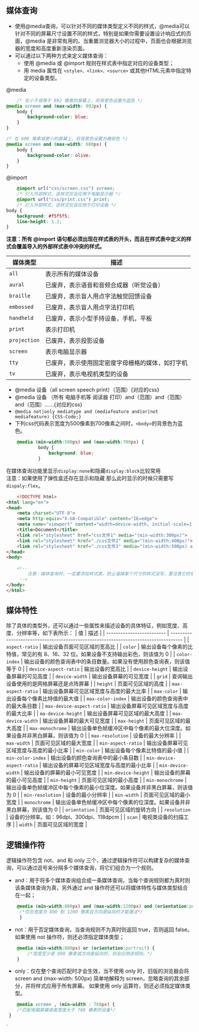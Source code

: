 ## 媒体查询
- 使用@media查询，可以针对不同的媒体类型定义不同的样式，@media可以针对不同的屏幕尺寸设置不同的样式，特别是如果你需要设置设计响应式的页面，@media 是非常有用的。当重置浏览器大小的过程中，页面也会根据浏览器的宽度和高度重新渲染页面。
- 可以通过以下两种方式来定义媒体查询：  
	-  使用 @media 或 @import 规则在样式表中指定对应的设备类型；
	-  用 media 属性在 `<style>、<link>、<source>` 或其他HTML元素中指定特定的设备类型。

@media
```css
	/* 在小于或等于 992 像素的屏幕上，将背景色设置为蓝色 */
@media screen and (max-width: 992px) {
	body {
		background-color: blue;
	}
}

/* 在 600 像素或更小的屏幕上，将背景色设置为橄榄色 */
@media screen and (max-width: 600px) {
	body {
	    background-color: olive;
	}
}
```

@import
```css
	@import url("css/screen.css") screen;   
	/* 引入外部样式，该样式仅会应用于电脑显示器 */
	@import url("css/print.css") print;     
	/* 引入外部样式，该样式仅会应用于打印设备 */
body {
    background: #f5f5f5;
    line-height: 1.2;
}
```

**注意：所有 @import 语句都必须出现在样式表的开头，而且在样式表中定义的样式会覆盖导入的外部样式表中冲突的样式。**

| 媒体类型     | 描述                                     |
| ------------ | ---------------------------------------- |
| `all`        | 表示所有的媒体设备                       |
| `aural`      | 已废弃，表示语音和音频合成器（听觉设备）         |
| `braille`    | 已废弃，表示盲人用点字法触觉回馈设备             |
| `embossed`   | 已废弃，表示盲人用点字法打印机                   |
| `handheld`   | 已废弃，表示小型手持设备，手机，平板             |
| `print`      | 表示打印机                               |
| `projection` | 已废弃，表示投影设备                             |
| `screen`     | 表示电脑显示器                           |
| `tty`        | 已废弃，表示使用固定密度字母栅格的媒体，如打字机 |
| `tv`         | 已废弃，表示电视机类型的设备                                         |

- @media 设备（all screen speech print）（范围）{对应的css}
- @media 设备 （所有 电脑手机等 阅读器 打印）and（范围）and（范围）and（范围）......{对应的css}
- `@media not|only mediatype and (mediafeature and|or|not mediafeature) {CSS-Code;}`
- 下列css代码表示宽度为500像素到700像素之间时，`<body>`的背景色为蓝色。
```css
	@media (min-width:500px) and (max-width:700px) {
            body {
                background: blue;
            }
```

在媒体查询功能里显示`display:none`和隐藏`display:block`比较常用   
注意：如果使用了弹性盒还存在显示和隐藏  那么此时显示的时候只需要写`dispaly:flex`。



```html
	<!DOCTYPE html>
<html lang="en">
<head>
    <meta charset="UTF-8">
    <meta http-equiv="X-UA-Compatible" content="IE=edge">
    <meta name="viewport" content="width=device-width, initial-scale=1.0">
    <title>Document</title>
    <link rel="stylesheet" href="css文件1" media="(min-width:300px)">
    <link rel="stylesheet" href="./css文件2" media="(min-width:400px)">
    <link rel="stylesheet" href="./css文件3" media="(min-width:500px) and (max-width:700px)">
</head>
<body>
    
    <!-- 
        注意：媒体查询时，一定要添加样式表，防止溜掉某个尺寸的样式没写，要注意它的使用顺序，书写时元素的属性值要从小向大写。
     -->
</body>
</html>
```


## 媒体特性
除了具体的类型外，还可以通过一些属性来描述设备的具体特征，例如宽度、高度、分辨率等，如下表所示：
| 值                        | 描述                                                                                |
| ------------------------- | ----------------------------------------------------------------------------------- |
| `aspect-ratio`            | 输出设备页面可见区域的宽高比                                                        |
| `color`                   | 输出设备每个像素的比特值，常见的有 8、16、32 位。如果设备不支持输出彩色，则该值为 0 |
| `color-index`             | 输出设备的颜色查询表中的条目数量。如果没有使用颜色查询表，则该值等于 0              |
| `device-aspect-ratio`     | 输出设备的宽高比                                                                    |
| `device-height`           | 输出设备屏幕的可见高度                                                              |
| `device-width`            | 输出设备屏幕的可见宽度                                                              |
| `grid`                    | 查询输出设备使用的是网格屏幕还是点阵屏幕                                            |
| `height`                  | 页面可见区域的高度                                                                  |
| `max-aspect-ratio`        | 输出设备屏幕可见区域宽度与高度的最大比率                                            |
| `max-color`               | 输出设备每个像素比特值的最大值                                                      |
| `max-color-index`         | 输出设备的颜色查询表中的最大条目数                                                  |
| `max-device-aspect-ratio` | 输出设备屏幕可见区域宽度与高度的最大比率                                            |
| `ma-device-height`        | 输出设备屏幕可见区域的最大高度                                                      |
| `max-device-width`        | 输出设备屏幕的最大可见宽度                                                          |
| `max-height`              | 页面可见区域的最大高度                                                              |
| `max-monochrome`          | 输出设备单色帧缓冲区中每个像素的最大位深度。如果设备并非黑白屏幕，则该值为 0        |
| `max-resolution`          | 设备的最大分辨率                                                                    |
| `max-width`               | 页面可见区域的最大宽度                                                              |
| `min-aspect-ratio`        | 输出设备屏幕可见区域宽度与高度的最小比率                                            |
| `min-color`               | 输出设备每个像素比特值的最小值                                                      |
| `min-color-index`         | 输出设备的颜色查询表中的最小条目数                                                  |
| `min-device-aspect-ratio` | 输出设备的屏幕可见区域宽度与高度的最小比率                                          |
| `min-device-width`        | 输出设备的屏幕的最小可见宽度                                                        |
| `min-device-height`       | 输出设备的屏幕的最小可见高度                                                        |
| `min-height`              | 页面可见区域的最小高度                                                              |
| `min-monochrome`          | 输出设备单色帧缓冲区中每个像素的最小位深度。如果设备并非黑白屏幕，则该值为 0        |
| `min-resolution`          | 设备的最小分辨率                                                                    |
| `min-width`               | 页面可见区域的最小宽度                                                              |
| `monochrome`              | 输出设备单色帧缓冲区中每个像素的位深度。如果设备并非黑白屏幕，则该值为 0            |
| `orientation`             | 页面可见区域的旋转方向                                                              |
| `resolution`              | 设备的分辨率。如：96dpi、300dpi、118dpcm                                            |
| `scan`                    | 电视类设备的扫描工序                                                                |
| `width`                   | 页面可见区域的宽度                                                                  |


## 逻辑操作符
逻辑操作符包含 not、and 和 only 三个，通过逻辑操作符可以构建复杂的媒体查询，可以通过逗号来分隔多个媒体查询，将它们组合为一个规则。  

-  and：用于将多个媒体查询组合成一条媒体查询，当每个查询规则都为真时则该条媒体查询为真，另外通过 and 操作符还可以将媒体特性与媒体类型结合在一起；
```css
	@media (min-width:800px) and (max-width:1200px) and (orientation:portrait) {
	 /*仅在宽度为 800 到 1200 像素且方向是纵向时才能激活*/
	 }
```

-  not：用于否定媒体查询，当查询规则不为真时则返回 true，否则返回 false。如果使用 not 操作符，则还必须指定媒体类型；
```css
	@media (min-width:800px) or (orientation:portrait) {
		/*宽度至少是 800 像素或方向是纵向的，则会应用该规则。*/
	}
```
	
-  only：仅在整个查询匹配时才会生效，当不使用 only 时，旧版的浏览器会将 screen and (max-width: 500px) 简单地解释为 screen，忽略查询的其余部分，并将样式应用于所有屏幕。 如果使用 only 运算符，则还必须指定媒体类型。
```css
	@media screen , (min-width : 768px) {
    /*匹配电脑屏幕或者宽度大于 768 像素的设备*/
 }
```

`